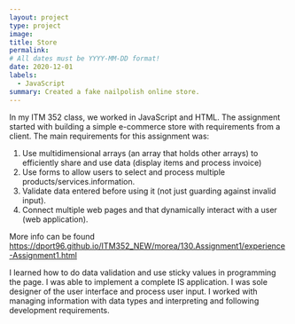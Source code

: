 ```yaml
---
layout: project
type: project
image: 
title: Store
permalink: 
# All dates must be YYYY-MM-DD format!
date: 2020-12-01
labels:
  - JavaScript
summary: Created a fake nailpolish online store.
---
```


In my ITM 352 class, we worked in JavaScript and HTML. The assignment started with building a simple e-commerce store with requirements from a client. The main requirements for this assignment was: 
1. Use multidimensional arrays (an array that holds other arrays) to efficiently share and use data (display items and process invoice)
2. Use forms to allow users to select and process multiple products/services.information.
3. Validate data entered before using it (not just guarding against invalid input).
4. Connect multiple web pages and that dynamically interact with a user (web application).

More info can be found https://dport96.github.io/ITM352_NEW/morea/130.Assignment1/experience-Assignment1.html

I learned how to do data validation and use sticky values in programming the page. I was able to implement a complete IS application. I was sole designer of the user interface and process user input. I worked with managing information with data types and interpreting and following development requirements. 

